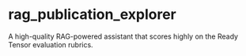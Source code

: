 # rag_publication_explorer
A high-quality RAG-powered assistant that scores highly on the Ready Tensor evaluation rubrics.
